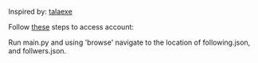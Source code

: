 Inspired by: [talaexe](https://github.com/talaexe/WhoDoesntFollowBackIG)

Follow [these](https://help.instagram.com/181231772500920) steps to access account: 

Run main.py and using 'browse' navigate to the location of following.json, and follwers.json.
